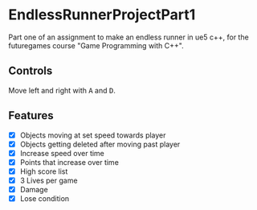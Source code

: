 # EndlessRunnerProjectPart1
 
 Part one of an assignment to make an endless runner in ue5 c++, for the futuregames course "Game Programming with C++".
 
## Controls
 
 Move left and right with <kbd>A</kbd> and <kbd>D</kbd>.

## Features

- [x]  Objects moving at set speed towards player
- [x]  Objects getting deleted after moving past player
- [x]  Increase speed over time
- [x]  Points that increase over time
- [x]  High score list
- [x]  3 Lives per game
- [x]  Damage
- [x]  Lose condition
